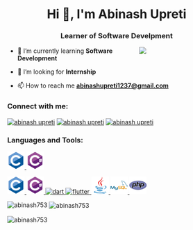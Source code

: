 
<h1 align="center">Hi 👋, I'm Abinash Upreti</h1>
<h3 align="center">Learner of Software Develpment</h3>
<image align="right"width="200"src="https://cdn.dribbble.com/users/926537/screenshots/4502924/python-2.gif"> 

- 🌱 I’m currently learning **Software Development**

- 🤝 I’m looking for **Internship**

- 📫 How to reach me **abinashupreti1237@gmail.com**

<h3 align="left">Connect with me:</h3>
<p align="left">
<a href="https://linkedin.com/in/abinash upreti" target="blank"><img align="center" src="[https://raw.githubusercontent.com/rahuldkjain/github-profile-readme-generator/master/src/images/icons/Social/linked-in-alt.sv](https://w7.pngwing.com/pngs/398/821/png-transparent-firebase-google-google-i-o-icon-thumbnail.png)g" alt="abinash upreti" height="30" width="40" /></a>
<a href="https://fb.com/abinash upreti" target="blank"><img align="center" src="https://raw.githubusercontent.com/rahuldkjain/github-profile-readme-generator/master/src/images/icons/Social/facebook.svg" alt="abinash upreti" height="30" width="40" /></a>
<a href="https://www.youtube.com/c/abinash upreti" target="blank"><img align="center" src="https://raw.githubusercontent.com/rahuldkjain/github-profile-readme-generator/master/src/images/icons/Social/youtube.svg" alt="abinash upreti" height="30" width="40" /></a>
</p>

<h3 align="left">Languages and Tools:</h3>
<p align="left"> <a href="https://www.cprogramming.com/" target="_blank" rel="noreferrer"> <img src="https://raw.githubusercontent.com/devicons/devicon/master/icons/c/c-original.svg" alt="c" width="40" height="40"/> 
</a> <a href="https://www.w3schools.com/cs/" target="_blank" rel="noreferrer"> <img src="https://raw.githubusercontent.com/devicons/devicon/master/icons/csharp/csharp-original.svg" alt="csharp" width="40" height="40"/>
  
  <a href="https://www.cprogramming.com/" target="_blank" rel="noreferrer"> <img src="https://raw.githubusercontent.com/devicons/devicon/master/icons/c/c-original.svg" alt="c" width="40" height="40"/> </a> <a href="https://www.w3schools.com/cs/" target="_blank" rel="noreferrer"> <img src="https://raw.githubusercontent.com/devicons/devicon/master/icons/csharp/csharp-original.svg" alt="csharp" width="40" height="40"/> </a> <a href="https://dart.dev" target="_blank" rel="noreferrer"> <img src="https://www.vectorlogo.zone/logos/dartlang/dartlang-icon.svg" alt="dart" width="40" height="40"/> </a> <a href="https://flutter.dev" target="_blank" rel="noreferrer"> <img src="https://www.vectorlogo.zone/logos/flutterio/flutterio-icon.svg" alt="flutter" width="40" height="40"/> </a> <a href="https://www.java.com" target="_blank" rel="noreferrer"> <img src="https://raw.githubusercontent.com/devicons/devicon/master/icons/java/java-original.svg" alt="java" width="40" height="40"/> </a> <a href="https://www.mysql.com/" target="_blank" rel="noreferrer"> <img src="https://raw.githubusercontent.com/devicons/devicon/master/icons/mysql/mysql-original-wordmark.svg" alt="mysql" width="40" height="40"/> </a> <a href="https://www.php.net" target="_blank" rel="noreferrer"> <img src="https://raw.githubusercontent.com/devicons/devicon/master/icons/php/php-original.svg" alt="php" width="40" height="40"/> </a> </p>

<p><img align="left" src="https://github-readme-stats.vercel.app/api/top-langs?username=abinash753&show_icons=true&locale=en&layout=compact" alt="abinash753" /></p>

<p>&nbsp;<img align="center" src="https://github-readme-stats.vercel.app/api?username=abinash753&show_icons=true&locale=en" alt="abinash753" /></p>

<p><img align="center" src="https://github-readme-streak-stats.herokuapp.com/?user=abinash753&" alt="abinash753" /></p>

